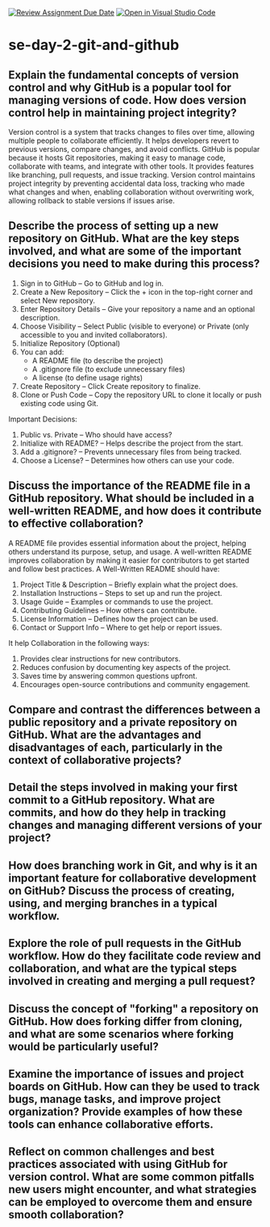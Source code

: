 [![Review Assignment Due Date](https://classroom.github.com/assets/deadline-readme-button-22041afd0340ce965d47ae6ef1cefeee28c7c493a6346c4f15d667ab976d596c.svg)](https://classroom.github.com/a/8wgCKhpZ)
[![Open in Visual Studio Code](https://classroom.github.com/assets/open-in-vscode-2e0aaae1b6195c2367325f4f02e2d04e9abb55f0b24a779b69b11b9e10269abc.svg)](https://classroom.github.com/online_ide?assignment_repo_id=18412970&assignment_repo_type=AssignmentRepo)
# se-day-2-git-and-github
## Explain the fundamental concepts of version control and why GitHub is a popular tool for managing versions of code. How does version control help in maintaining project integrity?
Version control is a system that tracks changes to files over time, allowing multiple people to collaborate efficiently. It helps developers revert to previous versions, compare changes, and avoid conflicts. GitHub is popular because it hosts Git repositories, making it easy to manage code, collaborate with teams, and integrate with other tools. It provides features like branching, pull requests, and issue tracking. Version control maintains project integrity by preventing accidental data loss, tracking who made what changes and when, enabling collaboration without overwriting work, allowing rollback to stable versions if issues arise.

## Describe the process of setting up a new repository on GitHub. What are the key steps involved, and what are some of the important decisions you need to make during this process?
1. Sign in to GitHub – Go to GitHub and log in.
2. Create a New Repository – Click the + icon in the top-right corner and select New repository.
3. Enter Repository Details – Give your repository a name and an optional description.
4. Choose Visibility – Select Public (visible to everyone) or Private (only accessible to you and invited collaborators).
5. Initialize Repository (Optional)
6. You can add:
   - A README file (to describe the project)
   - A .gitignore file (to exclude unnecessary files)
   - A license (to define usage rights)
7. Create Repository – Click Create repository to finalize.
8. Clone or Push Code – Copy the repository URL to clone it locally or push existing code using Git.

Important Decisions:
1. Public vs. Private – Who should have access?
2. Initialize with README? – Helps describe the project from the start.
3. Add a .gitignore? – Prevents unnecessary files from being tracked.
4. Choose a License? – Determines how others can use your code.

## Discuss the importance of the README file in a GitHub repository. What should be included in a well-written README, and how does it contribute to effective collaboration?
A README file provides essential information about the project, helping others understand its purpose, setup, and usage. A well-written README improves collaboration by making it easier for contributors to get started and follow best practices.
A Well-Written README should have:
1. Project Title & Description – Briefly explain what the project does.
2. Installation Instructions – Steps to set up and run the project.
3. Usage Guide – Examples or commands to use the project.
4. Contributing Guidelines – How others can contribute.
5. License Information – Defines how the project can be used.
6. Contact or Support Info – Where to get help or report issues.

It help Collaboration in the following ways:
1. Provides clear instructions for new contributors.
2. Reduces confusion by documenting key aspects of the project.
3. Saves time by answering common questions upfront.
4. Encourages open-source contributions and community engagement.
   
## Compare and contrast the differences between a public repository and a private repository on GitHub. What are the advantages and disadvantages of each, particularly in the context of collaborative projects?

## Detail the steps involved in making your first commit to a GitHub repository. What are commits, and how do they help in tracking changes and managing different versions of your project?

## How does branching work in Git, and why is it an important feature for collaborative development on GitHub? Discuss the process of creating, using, and merging branches in a typical workflow.

## Explore the role of pull requests in the GitHub workflow. How do they facilitate code review and collaboration, and what are the typical steps involved in creating and merging a pull request?

## Discuss the concept of "forking" a repository on GitHub. How does forking differ from cloning, and what are some scenarios where forking would be particularly useful?

## Examine the importance of issues and project boards on GitHub. How can they be used to track bugs, manage tasks, and improve project organization? Provide examples of how these tools can enhance collaborative efforts.

## Reflect on common challenges and best practices associated with using GitHub for version control. What are some common pitfalls new users might encounter, and what strategies can be employed to overcome them and ensure smooth collaboration?
